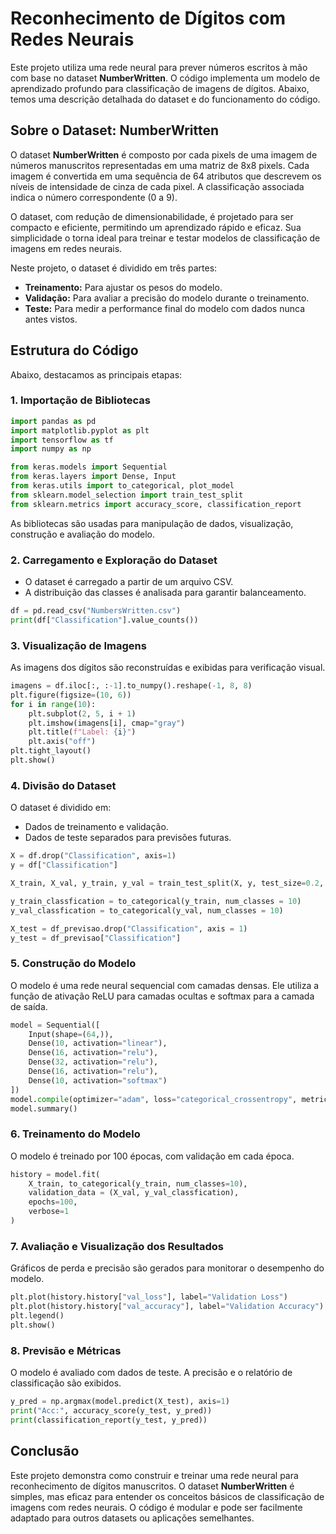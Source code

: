 # Reconhecimento de Dígitos com Redes Neurais

Este projeto utiliza uma rede neural para prever números escritos à mão com base no dataset **NumberWritten**. O código implementa um modelo de aprendizado profundo para classificação de imagens de dígitos. Abaixo, temos uma descrição detalhada do dataset e do funcionamento do código.

## Sobre o Dataset: NumberWritten
O dataset **NumberWritten** é composto por cada pixels de uma imagem de números manuscritos representadas em uma matriz de 8x8 pixels. Cada imagem é convertida em uma sequência de 64 atributos que descrevem os níveis de intensidade de cinza de cada pixel. A classificação associada indica o número correspondente (0 a 9).

O dataset, com redução de dimensionabilidade, é projetado para ser compacto e eficiente, permitindo um aprendizado rápido e eficaz. Sua simplicidade o torna ideal para treinar e testar modelos de classificação de imagens em redes neurais.

Neste projeto, o dataset é dividido em três partes:
- **Treinamento:** Para ajustar os pesos do modelo.
- **Validação:** Para avaliar a precisão do modelo durante o treinamento.
- **Teste:** Para medir a performance final do modelo com dados nunca antes vistos.

## Estrutura do Código
Abaixo, destacamos as principais etapas:

### 1. Importação de Bibliotecas
```python
import pandas as pd
import matplotlib.pyplot as plt
import tensorflow as tf
import numpy as np

from keras.models import Sequential
from keras.layers import Dense, Input
from keras.utils import to_categorical, plot_model
from sklearn.model_selection import train_test_split
from sklearn.metrics import accuracy_score, classification_report
```
As bibliotecas são usadas para manipulação de dados, visualização, construção e avaliação do modelo.

### 2. Carregamento e Exploração do Dataset
- O dataset é carregado a partir de um arquivo CSV.
- A distribuição das classes é analisada para garantir balanceamento.

```python
df = pd.read_csv("NumbersWritten.csv")
print(df["Classification"].value_counts())
```

### 3. Visualização de Imagens
As imagens dos dígitos são reconstruídas e exibidas para verificação visual.

```python
imagens = df.iloc[:, :-1].to_numpy().reshape(-1, 8, 8)
plt.figure(figsize=(10, 6))
for i in range(10):
    plt.subplot(2, 5, i + 1)
    plt.imshow(imagens[i], cmap="gray")
    plt.title(f"Label: {i}")
    plt.axis("off")
plt.tight_layout()
plt.show()
```

### 4. Divisão do Dataset
O dataset é dividido em:
- Dados de treinamento e validação.
- Dados de teste separados para previsões futuras.

```python
X = df.drop("Classification", axis=1)
y = df["Classification"]

X_train, X_val, y_train, y_val = train_test_split(X, y, test_size=0.2, random_state=42)

y_train_classfication = to_categorical(y_train, num_classes = 10)
y_val_classfication = to_categorical(y_val, num_classes = 10)

X_test = df_previsao.drop("Classification", axis = 1)
y_test = df_previsao["Classification"]
```

### 5. Construção do Modelo
O modelo é uma rede neural sequencial com camadas densas. Ele utiliza a função de ativação ReLU para camadas ocultas e softmax para a camada de saída.

```python
model = Sequential([
    Input(shape=(64,)),
    Dense(10, activation="linear"),
    Dense(16, activation="relu"),
    Dense(32, activation="relu"),
    Dense(16, activation="relu"),
    Dense(10, activation="softmax")
])
model.compile(optimizer="adam", loss="categorical_crossentropy", metrics=["accuracy"])
model.summary()
```

### 6. Treinamento do Modelo
O modelo é treinado por 100 épocas, com validação em cada época.

```python
history = model.fit(
    X_train, to_categorical(y_train, num_classes=10),
    validation_data = (X_val, y_val_classfication),
    epochs=100,
    verbose=1
)
```

### 7. Avaliação e Visualização dos Resultados
Gráficos de perda e precisão são gerados para monitorar o desempenho do modelo.

```python
plt.plot(history.history["val_loss"], label="Validation Loss")
plt.plot(history.history["val_accuracy"], label="Validation Accuracy")
plt.legend()
plt.show()
```

### 8. Previsão e Métricas
O modelo é avaliado com dados de teste. A precisão e o relatório de classificação são exibidos.

```python
y_pred = np.argmax(model.predict(X_test), axis=1)
print("Acc:", accuracy_score(y_test, y_pred))
print(classification_report(y_test, y_pred))
```

## Conclusão
Este projeto demonstra como construir e treinar uma rede neural para reconhecimento de dígitos manuscritos. O dataset **NumberWritten** é simples, mas eficaz para entender os conceitos básicos de classificação de imagens com redes neurais. O código é modular e pode ser facilmente adaptado para outros datasets ou aplicações semelhantes.
